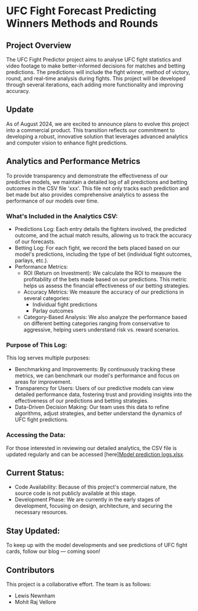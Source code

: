 # UFC Fight Forecast Predicting Winners Methods and Rounds
## Project Overview
The UFC Fight Predictor project aims to analyse UFC fight statistics and video footage to make better-informed decisions for matches and betting predictions. The predictions will include the fight winner, method of victory, round, and real-time analysis during fights. This project will be developed through several iterations, each adding more functionality and improving accuracy.

## Update
As of August 2024, we are excited to announce plans to evolve this project into a commercial product. This transition reflects our commitment to developing a robust, innovative solution that leverages advanced analytics and computer vision to enhance fight predictions.

## Analytics and Performance Metrics
To provide transparency and demonstrate the effectiveness of our predictive models, we maintain a detailed log of all predictions and betting outcomes in the CSV file 'xxx'. This file not only tracks each prediction and bet made but also provides comprehensive analytics to assess the performance of our models over time.

### What's Included in the Analytics CSV:
- Predictions Log: Each entry details the fighters involved, the predicted outcome, and the actual match results, allowing us to track the accuracy of our forecasts.
- Betting Log: For each fight, we record the bets placed based on our model's predictions, including the type of bet (individual fight outcomes, parlays, etc.).
- Performance Metrics:
  - ROI (Return on Investment): We calculate the ROI to measure the profitability of the bets made based on our predictions. This metric helps us assess the financial effectiveness of our betting strategies.
  - Accuracy Metrics: We measure the accuracy of our predictions in several categories:
      - Individual fight predictions
      - Parlay outcomes
  - Category-Based Analysis: We also analyze the performance based on different betting categories ranging from conservative to aggressive, helping users understand risk vs. reward scenarios.

### Purpose of This Log:
This log serves multiple purposes:
- Benchmarking and Improvements: By continuously tracking these metrics, we can benchmark our model's performance and focus on areas for improvement.
- Transparency for Users: Users of our predictive models can view detailed performance data, fostering trust and providing insights into the effectiveness of our predictions and betting strategies.
- Data-Driven Decision Making: Our team uses this data to refine algorithms, adjust strategies, and better understand the dynamics of UFC fight predictions.

### Accessing the Data:
For those interested in reviewing our detailed analytics, the CSV file is updated regularly and can be accessed [here][Model prediction logs.xlsx](https://github.com/MohitVellore/UFC-Fight-Forecast-Predicting-Winners-Methods-and-Rounds-/blob/main/Model%20prediction%20logs.xlsx).

## Current Status:
- Code Availability: Because of this project's commercial nature, the source code is not publicly available at this stage.
- Development Phase: We are currently in the early stages of development, focusing on design, architecture, and securing the necessary resources.

## Stay Updated:
To keep up with the model developments and see predictions of UFC fight cards, follow our blog — coming soon!
  
## Contributors
This project is a collaborative effort. The team is as follows:
- Lewis Newnham
- Mohit Raj Vellore
